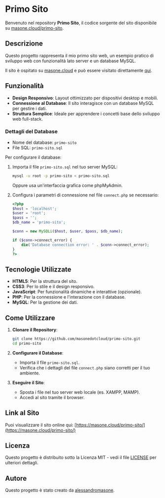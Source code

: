 # Primo Sito

Benvenuto nel repository **Primo Sito**, il codice sorgente del sito disponibile su [masone.cloud/primo-sito](https://masone.cloud/primo-sito/).

## Descrizione

Questo progetto rappresenta il mio primo sito web, un esempio pratico di sviluppo web con funzionalità lato server e un database MySQL.

Il sito è ospitato su [masone.cloud](https://masone.cloud/) e può essere visitato direttamente [qui](https://masone.cloud/primo-sito/).

## Funzionalità

- **Design Responsivo**: Layout ottimizzato per dispositivi desktop e mobili.
- **Connessione al Database**: Il sito interagisce con un database MySQL per gestire i dati.
- **Struttura Semplice**: Ideale per apprendere i concetti base dello sviluppo web full-stack.

### Dettagli del Database

- Nome del database: `primo-sito`
- File SQL: `primo-sito.sql`

Per configurare il database:

1. Importa il file `primo-sito.sql` nel tuo server MySQL:
   ```bash
   mysql -u root -p primo-sito < primo-sito.sql
   ```
   Oppure usa un'interfaccia grafica come phpMyAdmin.

2. Configura i parametri di connessione nel file `connect.php` se necessario:
   ```php
   <?php
   $host = 'localhost';
   $user = 'root';
   $pass = '';
   $db_name = 'primo-sito';

   $conn = new MySQLi($host, $user, $pass, $db_name);

   if ($conn->connect_error) {
       die('Database connection error: ' . $conn->connect_error);
   }
   ?>
   ```

## Tecnologie Utilizzate

- **HTML5**: Per la struttura del sito.
- **CSS3**: Per lo stile e il design responsivo.
- **JavaScript**: Per funzionalità dinamiche e interattive (opzionale).
- **PHP**: Per la connessione e l'interazione con il database.
- **MySQL**: Per la gestione dei dati.

## Come Utilizzare

1. **Clonare il Repository**:
   ```bash
   git clone https://github.com/masonedotcloud/primo-sito.git
   cd primo-sito
   ```

2. **Configurare il Database**:
   - Importa il file `primo-sito.sql`.
   - Verifica che i dettagli del file `connect.php` siano corretti per il tuo ambiente.

3. **Eseguire il Sito**:
   - Sposta i file nel tuo server web locale (es. XAMPP, MAMP).
   - Accedi al sito tramite il browser.

## Link al Sito

Puoi visualizzare il sito online qui: [https://masone.cloud/primo-sito/](https://masone.cloud/primo-sito/)

## Licenza

Questo progetto è distribuito sotto la Licenza MIT - vedi il file [LICENSE](LICENSE) per ulteriori dettagli.


## Autore

Questo progetto è stato creato da [alessandromasone](https://github.com/alessandromasone).